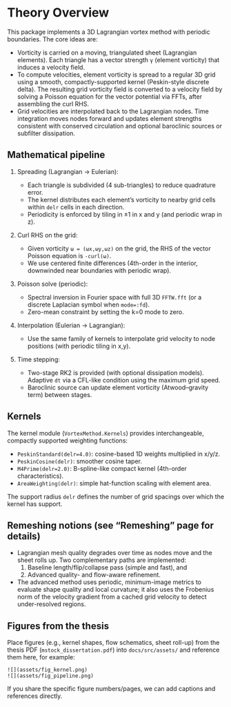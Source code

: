 # Theory Overview

This package implements a 3D Lagrangian vortex method with periodic boundaries. The core ideas are:

- Vorticity is carried on a moving, triangulated sheet (Lagrangian elements). Each triangle has a vector strength `γ` (element vorticity) that induces a velocity field.
- To compute velocities, element vorticity is spread to a regular 3D grid using a smooth, compactly-supported kernel (Peskin-style discrete delta). The resulting grid vorticity field is converted to a velocity field by solving a Poisson equation for the vector potential via FFTs, after assembling the curl RHS.
- Grid velocities are interpolated back to the Lagrangian nodes. Time integration moves nodes forward and updates element strengths consistent with conserved circulation and optional baroclinic sources or subfilter dissipation.

## Mathematical pipeline

1. Spreading (Lagrangian → Eulerian):
   - Each triangle is subdivided (4 sub-triangles) to reduce quadrature error.
   - The kernel distributes each element’s vorticity to nearby grid cells within `delr` cells in each direction.
   - Periodicity is enforced by tiling in ±1 in x and y (and periodic wrap in z).

2. Curl RHS on the grid:
   - Given vorticity `ω = (ωx,ωy,ωz)` on the grid, the RHS of the vector Poisson equation is `-curl(ω)`.
   - We use centered finite differences (4th-order in the interior, downwinded near boundaries with periodic wrap).

3. Poisson solve (periodic):
   - Spectral inversion in Fourier space with full 3D `FFTW.fft` (or a discrete Laplacian symbol when `mode=:fd`).
   - Zero-mean constraint by setting the k=0 mode to zero.

4. Interpolation (Eulerian → Lagrangian):
   - Use the same family of kernels to interpolate grid velocity to node positions (with periodic tiling in x,y).

5. Time stepping:
   - Two-stage RK2 is provided (with optional dissipation models). Adaptive `dt` via a CFL-like condition using the maximum grid speed.
   - Baroclinic source can update element vorticity (Atwood–gravity term) between stages.

## Kernels

The kernel module (`VortexMethod.Kernels`) provides interchangeable, compactly supported weighting functions:

- `PeskinStandard(delr=4.0)`: cosine-based 1D weights multiplied in x/y/z.
- `PeskinCosine(delr)`: smoother cosine taper.
- `M4Prime(delr=2.0)`: B-spline-like compact kernel (4th-order characteristics).
- `AreaWeighting(delr)`: simple hat-function scaling with element area.

The support radius `delr` defines the number of grid spacings over which the kernel has support.

## Remeshing notions (see “Remeshing” page for details)

- Lagrangian mesh quality degrades over time as nodes move and the sheet rolls up. Two complementary paths are implemented:
  1) Baseline length/flip/collapse pass (simple and fast), and
  2) Advanced quality- and flow-aware refinement.
- The advanced method uses periodic, minimum-image metrics to evaluate shape quality and local curvature; it also uses the Frobenius norm of the velocity gradient from a cached grid velocity to detect under-resolved regions.

## Figures from the thesis

Place figures (e.g., kernel shapes, flow schematics, sheet roll-up) from the thesis PDF (`mstock_dissertation.pdf`) into `docs/src/assets/` and reference them here, for example:

```
![](assets/fig_kernel.png)
![](assets/fig_pipeline.png)
```

If you share the specific figure numbers/pages, we can add captions and references directly.

